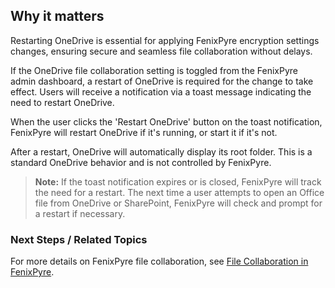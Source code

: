 
## Why it matters
Restarting OneDrive is essential for applying FenixPyre encryption settings changes, ensuring secure and seamless file collaboration without delays.

If the OneDrive file collaboration setting is toggled from the FenixPyre admin dashboard, a restart of OneDrive is required for the change to take effect. Users will receive a notification via a toast message indicating the need to restart OneDrive.

<!-- IMG:     ./media/05-user-guide/restart-onedrive/screenshot.png | Alt: Toast notification for restarting OneDrive -->

When the user clicks the 'Restart OneDrive' button on the toast notification, FenixPyre will restart OneDrive if it's running, or start it if it's not.

After a restart, OneDrive will automatically display its root folder. This is a standard OneDrive behavior and is not controlled by FenixPyre.

> **Note:** If the toast notification expires or is closed, FenixPyre will track the need for a restart. The next time a user attempts to open an Office file from OneDrive or SharePoint, FenixPyre will check and prompt for a restart if necessary.

### Next Steps / Related Topics
For more details on FenixPyre file collaboration, see [File Collaboration in FenixPyre](../file-collaboration.md).